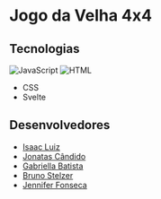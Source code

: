 # Jogo da Velha 4x4

## Tecnologias
![JavaScript](https://img.shields.io/badge/JavaScript-F7DF1E?style=for-the-badge&logo=javascript&logoColor=black) ![HTML](https://img.shields.io/badge/HTML5-E34F26?style=for-the-badge&logo=html5&logoColor=white)
- CSS
- Svelte

## Desenvolvedores

- <a href="https://github.com/IsaacLuiz88"> Isaac Luiz </a>
- <a href="https://github.com/Jonatas2021"> Jonatas Cândido</a>
- <a href="https://github.com/gabriellaBatista"> Gabriella Batista </a>
- <a href="https://github.com/BrunoSTZ"> Bruno Stelzer</a>
- <a href="https://https://github.com/jenni101101"> Jennifer Fonseca</a>
